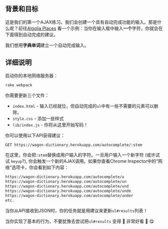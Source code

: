 <!-- Please put your translation here and with the same style in README.md -->
## 背景和目标

这是我们的第一个AJAX练习。我们会创建一个具有自动完成功能的输入。那是什么呢？前往[Algolia Places](https://community.algolia.com/places/) 看一个示例：当你在输入框中输入**一个**字符，你就会在下面得到自动完成的建议。

我们想用**字典单词**建立一个自动完成输入。

## 详细说明

启动你的本地网络服务器：

```bash
rake webpack
```

你需要更新三个文件：

- `index.html` - 输入已经就位，但自动完成的`ul`中有一些不需要的元素可以删除。
- `style.css` - 添加一些样式
- `lib/index.js` - 你将从这里开始写码！

你可以使用以下API获得建议：

```bash
GET https://wagon-dictionary.herokuapp.com/autocomplete/:stem
```

在这里，你会把`:stem`替换成用户输入的字符。一旦用户输入一个新字符 (或许试试 `keyup`?), 你会触发一个新的AJAX调用。如果你查看Chrome Inspector中的“网络”选项卡，你会看到如下内容： 

```bash
https://wagon-dictionary.herokuapp.com/autocomplete/u
https://wagon-dictionary.herokuapp.com/autocomplete/un
https://wagon-dictionary.herokuapp.com/autocomplete/und
https://wagon-dictionary.herokuapp.com/autocomplete/unde
https://wagon-dictionary.herokuapp.com/autocomplete/under
etc.
```

当你从API接收到JSON时，你的任务就是用建议来更新`ul#results`列表！

当你实现了基本的行为，不要犹豫去尝试把`ul#results` 变得 🎨 非常好看 🎨 😋
